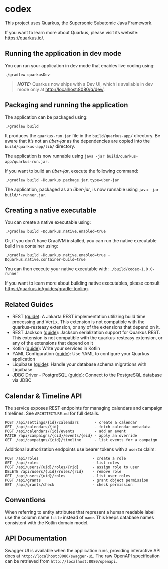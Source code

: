 # codex

This project uses Quarkus, the Supersonic Subatomic Java Framework.

If you want to learn more about Quarkus, please visit its website: <https://quarkus.io/>.

## Running the application in dev mode

You can run your application in dev mode that enables live coding using:

```shell script
./gradlew quarkusDev
```

> **_NOTE:_**  Quarkus now ships with a Dev UI, which is available in dev mode only at <http://localhost:8080/q/dev/>.

## Packaging and running the application

The application can be packaged using:

```shell script
./gradlew build
```

It produces the `quarkus-run.jar` file in the `build/quarkus-app/` directory.
Be aware that it’s not an _über-jar_ as the dependencies are copied into the `build/quarkus-app/lib/` directory.

The application is now runnable using `java -jar build/quarkus-app/quarkus-run.jar`.

If you want to build an _über-jar_, execute the following command:

```shell script
./gradlew build -Dquarkus.package.jar.type=uber-jar
```

The application, packaged as an _über-jar_, is now runnable using `java -jar build/*-runner.jar`.

## Creating a native executable

You can create a native executable using:

```shell script
./gradlew build -Dquarkus.native.enabled=true
```

Or, if you don't have GraalVM installed, you can run the native executable build in a container using:

```shell script
./gradlew build -Dquarkus.native.enabled=true -Dquarkus.native.container-build=true
```

You can then execute your native executable with: `./build/codex-1.0.0-runner`

If you want to learn more about building native executables, please consult <https://quarkus.io/guides/gradle-tooling>.

## Related Guides

- REST ([guide](https://quarkus.io/guides/rest)): A Jakarta REST implementation utilizing build time processing and Vert.x. This extension is not compatible with the quarkus-resteasy extension, or any of the extensions that depend on it.
- REST Jackson ([guide](https://quarkus.io/guides/rest#json-serialisation)): Jackson serialization support for Quarkus REST. This extension is not compatible with the quarkus-resteasy extension, or any of the extensions that depend on it
- Kotlin ([guide](https://quarkus.io/guides/kotlin)): Write your services in Kotlin
- YAML Configuration ([guide](https://quarkus.io/guides/config-yaml)): Use YAML to configure your Quarkus application
- Liquibase ([guide](https://quarkus.io/guides/liquibase)): Handle your database schema migrations with Liquibase
- JDBC Driver - PostgreSQL ([guide](https://quarkus.io/guides/datasource)): Connect to the PostgreSQL database via JDBC

## Calendar & Timeline API

The service exposes REST endpoints for managing calendars and campaign
timelines.  See `ARCHITECTURE.md` for full details.

```
POST /api/settings/{id}/calendars       - create a calendar
GET  /api/calendars/{id}                - fetch calendar metadata
POST /api/calendars/{id}/events         - add an event
PATCH /api/campaigns/{cid}/events/{eid} - apply an override
GET  /api/campaigns/{cid}/timeline      - list events for a campaign
```

Additional authorization endpoints use bearer tokens with a `userId` claim:

```
POST /api/roles                        - create a role
GET  /api/roles                        - list roles
POST /api/users/{uid}/roles/{rid}      - assign role to user
DELETE /api/users/{uid}/roles/{rid}    - remove role
GET  /api/users/{uid}/roles            - list user roles
POST /api/grants                       - grant object permission
GET  /api/grants/check                 - check permission
```

## Conventions

When referring to entity attributes that represent a human readable label use the column name `title` instead of `name`. This keeps database names consistent with the Kotlin domain model.

## API Documentation

Swagger UI is available when the application runs, providing interactive API docs at `http://localhost:8080/swagger-ui`. The raw OpenAPI specification can be retrieved from `http://localhost:8080/openapi`.
